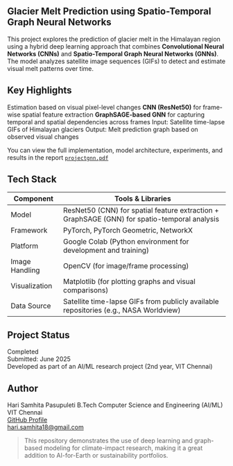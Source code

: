 ## Glacier Melt Prediction using Spatio-Temporal Graph Neural Networks

This project explores the prediction of glacier melt in the Himalayan region using a hybrid deep learning approach that combines **Convolutional Neural Networks (CNNs)** and **Spatio-Temporal Graph Neural Networks (GNNs)**. 
The model analyzes satellite image sequences (GIFs) to detect and estimate visual melt patterns over time.

## Key Highlights

Estimation based on visual pixel-level changes
**CNN (ResNet50)** for frame-wise spatial feature extraction
**GraphSAGE-based GNN** for capturing temporal and spatial dependencies across frames
Input: Satellite time-lapse GIFs of Himalayan glaciers
Output: Melt prediction graph based on observed visual changes

You can view the full implementation, model architecture, experiments, and results in the report
[`projectgnn.pdf`](projectgnn.pdf)

## Tech Stack

| **Component**      | **Tools & Libraries**                                                                        |
| ------------------ | -------------------------------------------------------------------------------------------- |
| Model              | ResNet50 (CNN) for spatial feature extraction + GraphSAGE (GNN) for spatio-temporal analysis |
| Framework          | PyTorch, PyTorch Geometric, NetworkX                                                         |
| Platform           | Google Colab (Python environment for development and training)                               |
| Image Handling     | OpenCV (for image/frame processing)                                                          |
| Visualization      | Matplotlib (for plotting graphs and visual comparisons)                                      |
| Data Source        | Satellite time-lapse GIFs from publicly available repositories (e.g., NASA Worldview)        |


## Project Status

Completed  
Submitted: June 2025  
Developed as part of an AI/ML research project (2nd year, VIT Chennai)

## Author
Hari Samhita Pasupuleti 
B.Tech Computer Science and Engineering (AI/ML)  
VIT Chennai  
[GitHub Profile](https://github.com/samhita18)  
hari.samhita18@gmail.com


> This repository demonstrates the use of deep learning and graph-based modeling for climate-impact research, making it a great addition to AI-for-Earth or sustainability portfolios.



